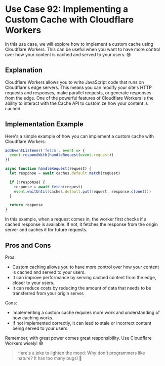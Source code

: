 # Use Case 92: Implementing a Custom Cache with Cloudflare Workers

In this use case, we will explore how to implement a custom cache using Cloudflare Workers. This can be useful when you want to have more control over how your content is cached and served to your users. 😎

## Explanation

Cloudflare Workers allows you to write JavaScript code that runs on Cloudflare's edge servers. This means you can modify your site's HTTP requests and responses, make parallel requests, or generate responses from the edge. One of the powerful features of Cloudflare Workers is the ability to interact with the Cache API to customize how your content is cached.

## Implementation Example

Here's a simple example of how you can implement a custom cache with Cloudflare Workers:

```javascript
addEventListener('fetch', event => {
  event.respondWith(handleRequest(event.request))
})

async function handleRequest(request) {
  let response = await caches.default.match(request)

  if (!response) {
    response = await fetch(request)
    event.waitUntil(caches.default.put(request, response.clone()))
  }

  return response
}
```

In this example, when a request comes in, the worker first checks if a cached response is available. If not, it fetches the response from the origin server and caches it for future requests.

## Pros and Cons

Pros:
- Custom caching allows you to have more control over how your content is cached and served to your users.
- It can improve performance by serving cached content from the edge, closer to your users.
- It can reduce costs by reducing the amount of data that needs to be transferred from your origin server.

Cons:
- Implementing a custom cache requires more work and understanding of how caching works.
- If not implemented correctly, it can lead to stale or incorrect content being served to your users.

Remember, with great power comes great responsibility. Use Cloudflare Workers wisely! 😄

> Here's a joke to lighten the mood: Why don't programmers like nature? It has too many bugs! 🐞
